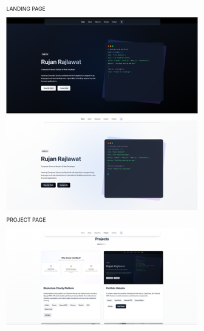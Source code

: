 LANDING PAGE

![myportofolio](https://github.com/Rujan0833/Portofolio/blob/8eedff7e070b980fedc4b32c5e73d509d1bfc892/public/projects/AboutD.png)
![myportofolio](https://github.com/Rujan0833/Portofolio/blob/8eedff7e070b980fedc4b32c5e73d509d1bfc892/public/projects/AboutL.png)

PROJECT PAGE
                                                          
![myportofolio](https://github.com/Rujan0833/Portofolio/blob/8eedff7e070b980fedc4b32c5e73d509d1bfc892/public/projects/ProjectL.png)                                                          

